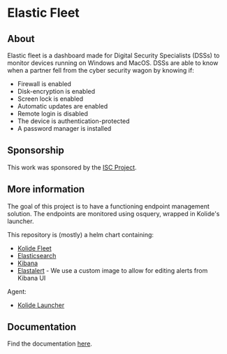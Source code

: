 # Elastic Fleet

## About

Elastic fleet is a dashboard made for Digital Security Specialists (DSSs) to monitor devices running on Windows and MacOS. DSSs are able to know when a partner fell from the cyber security wagon by knowing if:
- Firewall is enabled
- Disk-encryption is enabled
- Screen lock is enabled
- Automatic updates are enabled
- Remote login is disabled
- The device is authentication-protected
- A password manager is installed

## Sponsorship

This work was sponsored by the [ISC Project](https://www.iscproject.org/).


## More information

The goal of this project is to have a functioning endpoint management solution. The endpoints are monitored using osquery, wrapped in Kolide's launcher.

This repository is (mostly) a helm chart containing:
- [Kolide Fleet](https://github.com/kolide/fleet)
- [Elasticsearch](https://github.com/elastic/helm-charts/tree/master/elasticsearch)
- [Kibana](https://github.com/elastic/helm-charts/tree/master/kibana)
- [Elastalert](https://github.com/bitsensor/elastalert) - We use a custom image to allow for editing alerts from Kibana UI


Agent:
- [Kolide Launcher](https://github.com/kolide/launcher)

## Documentation
Find the documentation [here](docs/contents.md).

